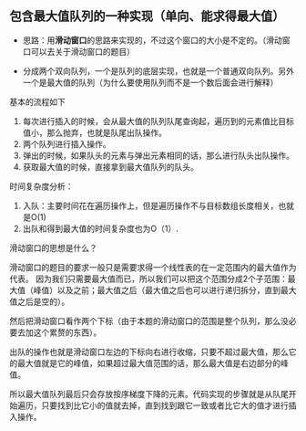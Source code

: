 ## 包含最大值队列的一种实现（单向、能求得最大值）
- 思路：用**滑动窗口**的思路来实现的，不过这个窗口的大小是不定的。（滑动窗口可以去关于滑动窗口的题目）

- 分成两个双向队列，一个是队列的底层实现，也就是一个普通双向队列。另外一个是最大值的队列（为什么要使用队列而不是一个数后面会进行解释）

基本的流程如下

1. 每次进行插入的时候，会从最大值的队列队尾查询起，遍历到的元素值比目标值小，那么抛弃，也就是队尾出队操作。
2. 两个队列进行插入操作。
3. 弹出的时候，如果队头的元素与弹出元素相同的话，那么进行队头出队操作。
4. 获取最大值的时候，直接拿到最大值队列的队头。


时间复杂度分析：
1. 入队：主要时间花在遍历操作上，但是遍历操作不与目标数组长度相关，也就是O(1)
2. 出队和得到最大值的时间复杂度也为O（1）.

滑动窗口的思想是什么？

滑动窗口的题目的要求一般只是需要求得一个线性表的在一定范围内的最大值作为代表。
因为我们只需要最大值而已，所以我们可以把这个范围分成2个子范围：最大值（峰值）以及之前；最大值之后（最大值之后也可以进行递归拆分，直到最大值之后是空的）。

然后把滑动窗口看作两个下标（由于本题的滑动窗口的范围是整个队列，那么没必要去加这个累赘的东西）。

出队的操作也就是滑动窗口左边的下标向右进行收缩，只要不超过最大值，那么它的最大值就是它的峰值，如果超过最大值范围的话，那么最大值是右边部分的峰值。

所以最大值队列最后只会存放按序梯度下降的元素。代码实现的步骤就是从队尾开始遍历，只要找到比它小的值就去掉，直到找到跟它一致或者比它大的值才进行插入操作。